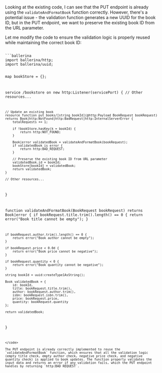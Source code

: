 Looking at the existing code, I can see that the PUT endpoint is already using the `validateAndFormatBook` function correctly. However, there's a potential issue - the validation function generates a new UUID for the book ID, but in the PUT endpoint, we want to preserve the existing book ID from the URL parameter.

Let me modify the code to ensure the validation logic is properly reused while maintaining the correct book ID:

<code filename="main.bal">
```ballerina
import ballerina/http;
import ballerina/uuid;

map<Book> bookStore = {};

service /bookstore on new http:Listener(servicePort) {
    // Other resources...

    // Update an existing book
    resource function put books/[string bookId](@http:Payload BookRequest bookRequest) returns Book|http:NotFound|http:BadRequest|http:InternalServerError {
        totalRequests += 1;

        if !bookStore.hasKey(k = bookId) {
            return http:NOT_FOUND;
        }

        Book|error validatedBook = validateAndFormatBook(bookRequest);
        if validatedBook is error {
            return http:BAD_REQUEST;
        }

        // Preserve the existing book ID from URL parameter
        validatedBook.id = bookId;
        bookStore[bookId] = validatedBook;
        return validatedBook;
    }

    // Other resources...
}

function validateAndFormatBook(BookRequest bookRequest) returns Book|error {
    if bookRequest.title.trim().length() == 0 {
        return error("Book title cannot be empty");
    }

    if bookRequest.author.trim().length() == 0 {
        return error("Book author cannot be empty");
    }

    if bookRequest.price < 0.0d {
        return error("Book price cannot be negative");
    }

    if bookRequest.quantity < 0 {
        return error("Book quantity cannot be negative");
    }

    string bookId = uuid:createType1AsString();

    Book validatedBook = {
        id: bookId,
        title: bookRequest.title.trim(),
        author: bookRequest.author.trim(),
        isbn: bookRequest.isbn.trim(),
        price: bookRequest.price,
        quantity: bookRequest.quantity
    };

    return validatedBook;
}
```
</code>

The PUT endpoint is already correctly implemented to reuse the `validateAndFormatBook` function, which ensures that all the validation logic (empty title check, empty author check, negative price check, and negative quantity check) is applied to book updates. The function properly validates the input data and returns an error if any validation fails, which the PUT endpoint handles by returning `http:BAD_REQUEST`.